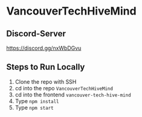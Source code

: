 # VancouverTechHiveMind

## Discord-Server
https://discord.gg/nxWbDGvu

## Steps to Run Locally
1. Clone the repo with SSH
2. cd into the repo `VancouverTechHiveMind`
3. cd into the frontend `vancouver-tech-hive-mind`
4. Type `npm install`
5. Type `npm start`
